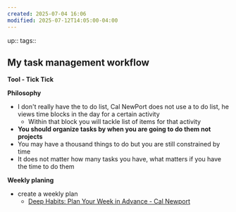 ```yaml
---
created: 2025-07-04 16:06
modified: 2025-07-12T14:05:00-04:00
---
```

up::
tags::
## My task management workflow

**Tool - Tick Tick**

**Philosophy**
- I don't really have the to do list, Cal NewPort does not use a to do list, he views time blocks in the day for a certain activity
	- Within that block you will tackle list of items for that activity
- **You should organize tasks by when you are going to do them not projects**
- You may have a thousand things to do but you are still constrained by time 
- It does not matter how many tasks you have, what matters if you have the time to do them

**Weekly planing**
- create a weekly plan
	- [Deep Habits: Plan Your Week in Advance - Cal Newport](https://calnewport.com/deep-habits-plan-your-week-in-advance/)